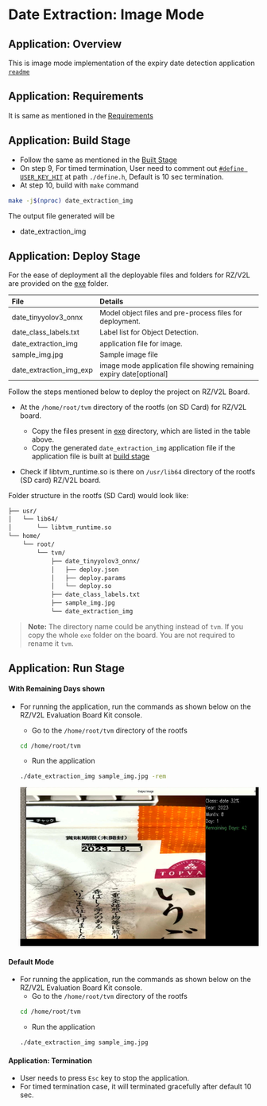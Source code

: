 # Date Extraction: Image Mode

## Application: Overview 
This is image mode implementation of the expiry date detection application [`readme`](../../readme.md)

## Application: Requirements 

It is same as mentioned in the [Requirements](../../readme.md#application-requirements)

## Application: Build Stage 
- Follow the same as mentioned in the [Built Stage](../../readme.md#application-build-stage)
- On step 9, For timed termination, User need to comment out [`#define USER_KEY_HIT`](./define.h#L114) at path `./define.h`, Default is 10 sec termination. 
- At step 10, build with `make` command 
```sh
make -j$(nproc) date_extraction_img
```


The output file generated will be 
- date_extraction_img

## Application: Deploy Stage

For the ease of deployment all the deployable files and folders for RZ/V2L are provided on the [exe](../../exe/) folder.

|File | Details |
|:---|:---|
|date_tinyyolov3_onnx | Model object files and pre-process files for deployment. |
|date_class_labels.txt | Label list for Object Detection. |
|date_extraction_img | application file for image. |
|sample_img.jpg | Sample image file |
|date_extraction_img_exp | image mode application file showing remaining expiry date[optional]

Follow the steps mentioned below to deploy the project on RZ/V2L Board. 
* At the `/home/root/tvm` directory of the rootfs (on SD Card) for RZ/V2L board.
   * Copy the files present in [exe](../../exe) directory, which are listed in the table above.
   * Copy the generated `date_extraction_img` application file if the application file is built at [build stage](#application-build-stage)

* Check if libtvm_runtime.so is there on `/usr/lib64` directory of the rootfs (SD card) RZ/V2L board.


Folder structure in the rootfs (SD Card) would look like:

```sh
├── usr/
│   └── lib64/
│       └── libtvm_runtime.so
└── home/
    └── root/
        └── tvm/ 
            ├── date_tinyyolov3_onnx/
            │   ├── deploy.json
            │   ├── deploy.params
            │   └── deploy.so 
            ├── date_class_labels.txt
            ├── sample_img.jpg
            └── date_extraction_img

```
>**Note:** The directory name could be anything instead of `tvm`. If you copy the whole `exe` folder on the board. You are not required to rename it `tvm`.

## Application: Run Stage

#### With Remaining Days shown 
* For running the application, run the commands as shown below on the RZ/V2L Evaluation Board Kit console.
    * Go to the `/home/root/tvm` directory of the rootfs
    ```sh
    cd /home/root/tvm
    ```
    * Run the application
    ```sh
    ./date_extraction_img sample_img.jpg -rem
    ```
    
    <img src = "../../images/Expiry_date_image_mode.JPG" width="480" height="320">


#### Default Mode 
* For running the application, run the commands as shown below on the RZ/V2L Evaluation Board Kit console.
    * Go to the `/home/root/tvm` directory of the rootfs
    ```sh
    cd /home/root/tvm
    ```
    * Run the application
    ```sh
    ./date_extraction_img sample_img.jpg 
    ```


#### Application: Termination
* User needs to press `Esc` key to stop the application. 
* For timed termination case, it will terminated gracefully after default 10 sec.